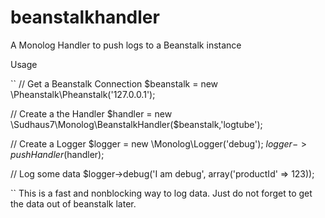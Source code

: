 # beanstalkhandler
A Monolog Handler to push logs to a Beanstalk instance


Usage

``
// Get a Beanstalk Connection
$beanstalk = new \Pheanstalk\Pheanstalk('127.0.0.1');

// Create a the Handler
$handler = new \Sudhaus7\Monolog\BeanstalkHandler($beanstalk,'logtube');

// Create a Logger
$logger = new \Monolog\Logger('debug');
$logger->pushHandler($handler);

// Log some data
$logger->debug('I am debug', array('productId' => 123));

``
This is a fast and nonblocking way to log data. Just do not forget to get the data out of beanstalk later.
